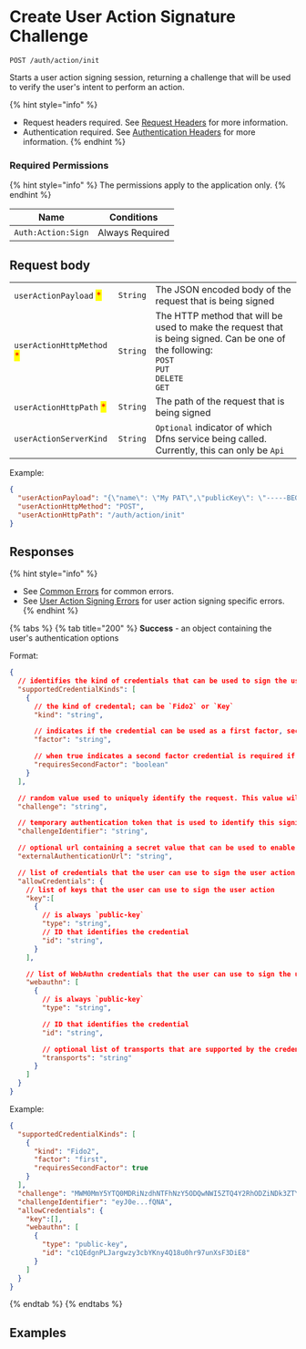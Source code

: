 # Create User Action Signature Challenge

`POST /auth/action/init`

Starts a user action signing session, returning a challenge that will be used to verify the user's intent to perform an action.

{% hint style="info" %}
* Request headers required. See [Request Headers](../../../getting-started/request-headers.md) for more information.
* Authentication required. See [Authentication Headers](../../../getting-started/request-headers.md#authentication-headers) for more information.
{% endhint %}

### Required Permissions

{% hint style="info" %}
The permissions apply to the application only.
{% endhint %}

| Name                  | Conditions                        |
| --------------------- | --------------------------------- |
| `Auth:Action:Sign`    | Always Required                   |

## Request body

| | | |
| - | - | - |
| `userActionPayload` <mark style="color:red;">\*</mark> | `String` | The JSON encoded body of the request that is being signed |
| `userActionHttpMethod` <mark style="color:red;">\*</mark> | `String` | The HTTP method that will be used to make the request that is being signed. Can be one of the following:<br />`POST`<br />`PUT`<br />`DELETE`<br />`GET` |
| `userActionHttpPath` <mark style="color:red;">\*</mark> | `String` | The path of the request that is being signed |
| `userActionServerKind` | `String` | `Optional` indicator of which Dfns service being called. Currently, this can only be `Api` |

Example:
```JSON
{
  "userActionPayload": "{\"name\": \"My PAT\",\"publicKey\": \"-----BEGIN PUBLIC KEY-----\\nMFkwEwYHKoZIzj0CAQYIKoZIzj0DAQcDQgAEZQt0YI2hdsFNmKJesSkAHldyPLIV\\nFLI/AhQ5eGasA7jU8tEXOb6nGvxRaTIXrgZ2NPdk78O8zMqz5u9AekH8jA==\\n-----END PUBLIC KEY-----\",\"daysValid\": 365,\"permissionId\": \"pm-delaw-avoca-v16r37fpp8koqebc\"}",
  "userActionHttpMethod": "POST",
  "userActionHttpPath": "/auth/action/init"
}
```

## Responses

{% hint style="info" %}
* See [Common Errors](../../../getting-started/errors.md#common-errors) for common errors.
* See [User Action Signing Errors](../../../getting-started/errors.md#user-action-signing-errors) for user action signing specific errors.
{% endhint %}

{% tabs %}
{% tab title="200" %}
**Success** - an object containing the user's authentication options

Format:
```JSON
{
  // identifies the kind of credentials that can be used to sign the user action
  "supportedCredentialKinds": [
    {
      // the kind of credental; can be `Fido2` or `Key`
      "kind": "string",

      // indicates if the credential can be used as a first factor, second factor, or either; can be `first`, `second`, or `either`
      "factor": "string",

      // when true indicates a second factor credential is required if the credential is used as a first factor
      "requiresSecondFactor": "boolean"
    }
  ],

  // random value used to uniquely identify the request. This value will be included in the data that is signed and sent to the matching /signing call
  "challenge": "string",

  // temporary authentication token that is used to identify this signing session with the matching call to CreateUserActionSignature
  "challengeIdentifier": "string",

  // optional url containing a secret value that can be used to enable cross device/origin signing
  "externalAuthenticationUrl": "string",

  // list of credentials that the user can use to sign the user action
  "allowCredentials": {
    // list of keys that the user can use to sign the user action
    "key":[
      {
        // is always `public-key`
        "type": "string",
        // ID that identifies the credential
        "id": "string",
      }
    ],

    // list of WebAuthn credentials that the user can use to sign the user action
    "webauthn": [
      {
        // is always `public-key`
        "type": "string",

        // ID that identifies the credential
        "id": "string",

        // optional list of transports that are supported by the credential (used only for WebAuthn)
        "transports": "string"
      }
    ]
  }
}
```

Example:
```JSON
{
  "supportedCredentialKinds": [
    {
      "kind": "Fido2",
      "factor": "first",
      "requiresSecondFactor": true
    }
  ],
  "challenge": "MWM0MmY5YTQ0MDRiNzdhNTFhNzY5ODQwNWI5ZTQ4Y2RhODZiNDk3ZTYzOTE5OGYyMDcxZjBjYzk4MmQ5YzY1MA",
  "challengeIdentifier": "eyJ0e...fQNA",
  "allowCredentials": {
    "key":[],
    "webauthn": [
      {
        "type": "public-key",
        "id": "c1QEdgnPLJargwzy3cbYKny4Q18u0hr97unXsF3DiE8"
      }
    ]
  }
}
```
{% endtab %}
{% endtabs %}

## Examples
